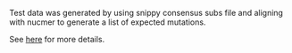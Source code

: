 Test data was generated by using snippy consensus subs file and aligning with nucmer to generate a list of expected mutations.

See [here](https://github.com/apetkau/thesis-data-simulation/blob/main/jackalope/small/generate-test-assemblies.ipynb) for more details.

